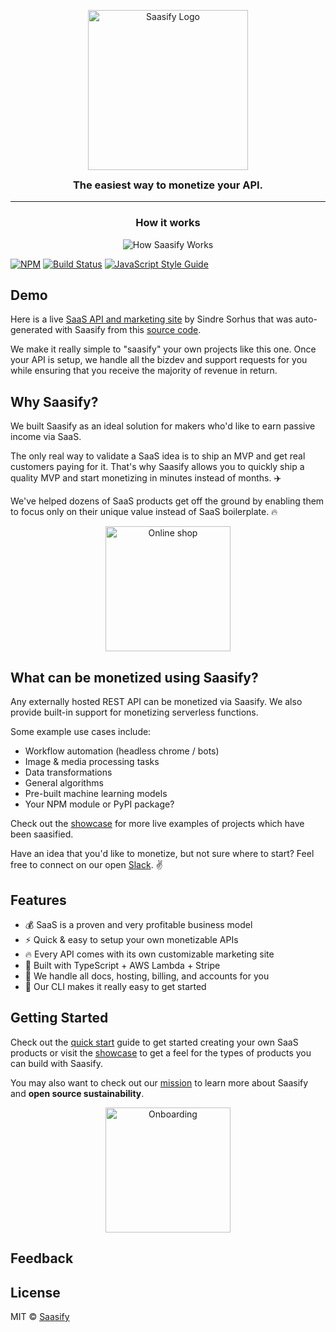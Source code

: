 <p align="center">
  <a href="https://saasify.sh" title="Saasify">
    <img src="https://saasify.sh/_media/logo.png" alt="Saasify Logo" width="256" />
  </a>
</p>

<h3 align="center" style="margin-top: .6rem">
  The easiest way to monetize your API.
</h3>

---

<h3 align="center">
  How it works
</h3>

<p align="center">
  <img src="https://saasify.sh/_media/saasify-how-it-works-v3-body.png" alt="How Saasify Works" />
</p>

[![NPM](https://img.shields.io/npm/v/saasify.svg)](https://www.npmjs.com/package/saasify) [![Build Status](https://travis-ci.com/saasify-sh/saasify.svg?branch=master)](https://travis-ci.com/saasify-sh/saasify) [![JavaScript Style Guide](https://img.shields.io/badge/code_style-standard-brightgreen.svg)](https://standardjs.com)

## Demo

Here is a live [SaaS API and marketing site](https://imagemin.saasify.sh ':target=_blank') by Sindre Sorhus that was auto-generated with Saasify from this [source code](https://github.com/saasify-sh/saasify/tree/master/examples/typescript/imagemin ':target=_blank').

We make it really simple to "saasify" your own projects like this one. Once your API is setup, we handle all the bizdev and support requests for you while ensuring that you receive the majority of revenue in return.

## Why Saasify?

We built Saasify as an ideal solution for makers who'd like to earn passive income via SaaS.

The only real way to validate a SaaS idea is to ship an MVP and get real customers paying for it. That's why Saasify allows you to quickly ship a quality MVP and start monetizing in minutes instead of months. ✈️

We've helped dozens of SaaS products get off the ground by enabling them to focus only on their unique value instead of SaaS boilerplate. 🔥

<p align="center">
  <img src="https://saasify.sh/_media/undraw/business_shop.svg" alt="Online shop" width="200" />
</p>

## What can be monetized using Saasify?

Any externally hosted REST API can be monetized via Saasify. We also provide built-in support for monetizing serverless functions.

Some example use cases include:

- Workflow automation (headless chrome / bots)
- Image & media processing tasks
- Data transformations
- General algorithms
- Pre-built machine learning models
- Your NPM module or PyPI package?

Check out the [showcase](https://saasify.sh/#/showcase) for more live examples of projects which have been saasified.

Have an idea that you'd like to monetize, but not sure where to start? Feel free to connect on our open [Slack](https://join.slack.com/t/saasify/shared_invite/enQtODAxODA5MzU0NjczLTczOGU3NzNkYTJlMWIwZDkyNjJkOTk3MGEwZThlOWQyNTQxODZjZTExNjAzODJlZDQ3MWM5NWQwMGRiMDcyZTY). ✌️

## Features

- 💰 SaaS is a proven and very profitable business model
- ⚡️️ Quick & easy to setup your own monetizable APIs
- 🔥 Every API comes with its own customizable marketing site
- 💯 Built with TypeScript + AWS Lambda + Stripe
- 🤖 We handle all docs, hosting, billing, and accounts for you
- 🚀 Our CLI makes it really easy to get started

## Getting Started

Check out the [quick start](https://saasify.sh/#/quick-start) guide to get started creating your own SaaS products or visit the [showcase](https://saasify.sh/#/showcase) to get a feel for the types of products you can build with Saasify.

You may also want to check out our [mission](https://saasify.sh/#/mission) to learn more about Saasify and **open source sustainability**.

<p align="center">
  <img src="https://saasify.sh/_media/undraw/onboarding.svg" alt="Onboarding" width="200" />
</p>

## Feedback

<div class="typeform-widget" data-url="https://travisfischer.typeform.com/to/yOo9Wb" data-transparency="100" data-hide-headers=true></div>

## License

MIT © [Saasify](https://saasify.sh)
